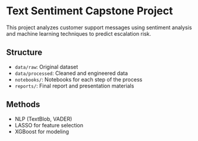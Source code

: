 # Text Sentiment Capstone Project

This project analyzes customer support messages using sentiment analysis and machine learning techniques to predict escalation risk.

## Structure
- `data/raw`: Original dataset
- `data/processed`: Cleaned and engineered data
- `notebooks/`: Notebooks for each step of the process
- `reports/`: Final report and presentation materials

## Methods
- NLP (TextBlob, VADER)
- LASSO for feature selection
- XGBoost for modeling

